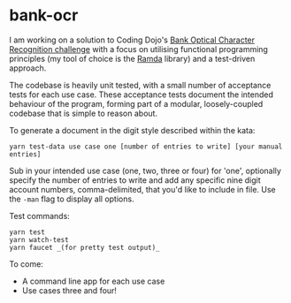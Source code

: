 # bank-ocr
I am working on a solution to Coding Dojo's [Bank Optical Character Recognition challenge](https://github.com/gwpmad/bank-ocr) with a focus on utilising functional programming principles (my tool of choice is the [Ramda](http://ramdajs.com/docs/) library) and a test-driven approach.

The codebase is heavily unit tested, with a small number of acceptance tests for each use case. These acceptance tests document the intended behaviour of the program, forming part of a modular, loosely-coupled codebase that is simple to reason about.

To generate a document in the digit style described within the kata:
```
yarn test-data use case one [number of entries to write] [your manual entries]
```
Sub in your intended use case (one, two, three or four) for 'one', optionally specify the number of entries to write and add any specific nine digit account numbers, comma-delimited, that you'd like to include in file. Use the `-man` flag to display all options.

Test commands:
```
yarn test
yarn watch-test
yarn faucet _(for pretty test output)_
```

To come:
* A command line app for each use case
* Use cases three and four!
